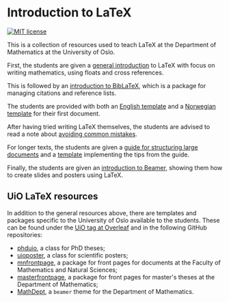 # Introduction to LaTeX

[![MIT license](https://img.shields.io/badge/license-MIT-green.svg)](https://github.com/martinhelso/Introduction-to-LaTeX/blob/master/LICENSE)

This is a collection of resources used to teach LaTeX at the Department of Mathematics at the University of Oslo.

First,
the students are given a [general introduction](https://github.com/martinhelso/Introduction-to-LaTeX/blob/master/latex) to LaTeX
with focus on writing mathematics, using floats and cross references.

This is followed by an [introduction to BibLaTeX](https://github.com/martinhelso/Introduction-to-LaTeX/blob/master/biblatex.pdf),
which is a package for managing citations and reference lists.

The students are provided with both an [English template](https://github.com/martinhelso/Introduction-to-LaTeX/blob/master/template.tex) and a [Norwegian template](https://github.com/martinhelso/Introduction-to-LaTeX/blob/master/mal.tex) for their first document.

After having tried writing LaTeX themselves,
the students are advised to read a note about [avoiding common mistakes](https://github.com/martinhelso/Introduction-to-LaTeX/blob/master/commonmistakes.pdf).

For longer texts,
the students are given a [guide for structuring large documents](https://github.com/martinhelso/large-documents/blob/master/README.md)
and a [template](https://github.com/martinhelso/Introduction-to-LaTeX/blob/master/starting-kit) implementing the tips from the guide.

Finally,
the students are given an [introduction to Beamer](https://github.com/martinhelso/Introduction-to-LaTeX/blob/master/beamer),
showing them how to create slides and posters using LaTeX.

## UiO LaTeX resources

In addition to the general resources above,
there are templates and packages specific to the University of Oslo
available to the students.
These can be found under the [UiO tag at Overleaf](https://www.overleaf.com/gallery/tagged/uio)
and in the following GitHub repositories:
* [phduio](https://github.com/martinhelso/phduio), a class for PhD theses;
* [uioposter](https://github.com/martinhelso/uioposter), a class for scientific posters;
* [mnfrontpage](https://github.com/martinhelso/mnfrontpage), a package for front pages for documents at the Faculty of Mathematics and Natural Sciences;
* [masterfrontpage](https://github.com/martinhelso/masterfrontpage), a package for front pages for master's theses at the Department of Mathematics;
* [MathDept](https://github.com/martinhelso/MathDept), a `beamer` theme for the Department of Mathematics.

